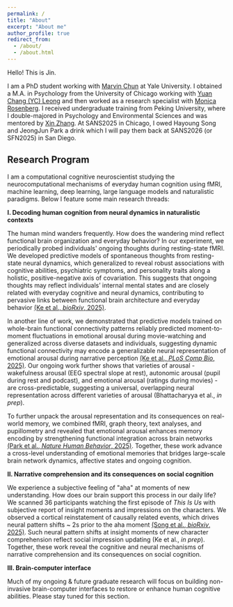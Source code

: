 ```yaml
---
permalink: /
title: "About"
excerpt: "About me"
author_profile: true
redirect_from: 
  - /about/
  - /about.html
---
```


Hello! This is Jin. 

I am a PhD student working with [Marvin Chun](https://www.marvinchun.com/) at Yale University. I obtained a M.A. in Psychology from the University of Chicago working with [Yuan Chang (YC) Leong](https://mcnlab.uchicago.edu/) and then worked as a research specialist with [Monica Rosenberg](https://cablab.uchicago.edu/). I received undergraduate training from Peking University, where I double-majored in Psychology and Environmental Sciences and was mentored by [Xin Zhang](https://www.psy.pku.edu.cn/szdw/qzjy/fjs/zx/index.htm). At SANS2025 in Chicago, I owed Hayoung Song and JeongJun Park a drink which I will pay them back at SANS2026 (or SFN2025) in San Diego.
<br>

<h2>Research Program</h2>

I am a computational cognitive neuroscientist studying the neurocomputational mechanisms of everyday human cognition using fMRI, machine learning, deep learning, large language models and naturalistic paradigms. Below I feature some main research threads:

**I. Decoding human cognition from neural dynamics in naturalistic contexts**

The human mind wanders frequently. How does the wandering mind reflect functional brain organization and everyday behavior? In our experiment, we periodically probed individuals' ongoing thoughts during resting-state fMRI. We developed predictive models of spontaneous thoughts from resting-state neural dynamics, which generalized to reveal robust associations with cognitive abilities, psychiatric symptoms, and personality traits along a holistic, positive-negative axis of covariation. This suggests that ongoing thoughts may reflect individuals’ internal mental states and are closely related with everyday cognitive and neural dynamics, contributing to pervasive links between functional brain architecture and everyday behavior [(Ke et al., _bioRxiv_, 2025)](https://www.biorxiv.org/content/10.1101/2025.08.18.670664v1). 

In another line of work, we demonstrated that predictive models trained on whole-brain functional connectivity patterns reliably predicted moment-to-moment fluctuations in emotional arousal during movie-watching and generalized across diverse datasets and individuals, suggesting dynamic functional connectivity may encode a generalizable neural representation of emotional arousal during narrative perception [(Ke et al., _PLoS Comp Bio_, 2025)](https://journals.plos.org/ploscompbiol/article?id=10.1371/journal.pcbi.1012994). Our ongoing work further shows that varieties of arousal - wakefulness arousal (EEG spectral slope at rest), autonomic arousal (pupil during rest and podcast), and emotional arousal (ratings during movies) - are cross-predictable, suggesting a universal, overlapping neural representation across different varieties of arousal (Bhattacharyya et al., _in prep_).

To further unpack the arousal representation and its consequences on real-world memory, we combined fMRI, graph theory, text analyses, and pupillometry and revealed that emotional arousal enhances memory encoding by strengthening functional integration across brain networks [(Park et al., _Nature Human Behavior_, 2025)](https://www.biorxiv.org/content/10.1101/2025.03.13.643125v1). Together, these work advance a cross-level understanding of emotional memories that bridges large-scale brain network dynamics, affective states and ongoing cognition.


**II. Narrative comprehension and its consequences on social cognition**

We experience a subjective feeling of "aha" at moments of new understanding. How does our brain support this process in our daily life? We scanned 36 participants watching the first episode of _This Is Us_ with subjective report of insight moments and impressions on the characters. We observed a cortical reinstatement of causally related events, which drives neural pattern shifts ~ 2s prior to the aha moment [(Song et al., _bioRxiv_, 2025)](https://www.biorxiv.org/content/10.1101/2025.03.12.642853v1). Such neural pattern shifts at insight moments of new character comprehension reflect social impression updating (Ke et al., _in prep_). Together, these work reveal the cognitive and neural mechanisms of narrative comprehension and its consequences on social cognition.


**III. Brain-computer interface**

Much of my ongoing & future graduate research will focus on building non-invasive brain-computer interfaces to restore or enhance human cognitive abilities. Please stay tuned for this section.
